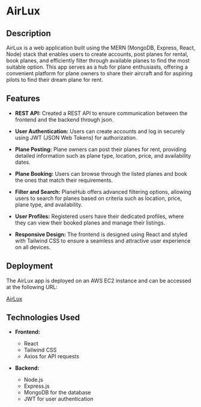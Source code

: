 # AirLux

## Description
AirLux is a web application built using the MERN (MongoDB, Express, React, Node) stack that enables users to create accounts, post planes for rental, book planes, and efficiently filter through available planes to find the most suitable option. This app serves as a hub for plane enthusiasts, offering a convenient platform for plane owners to share their aircraft and for aspiring pilots to find their dream plane for rent.

## Features
- **REST API:** Created a REST API to ensure communication between the frontend and the backend through json.
- **User Authentication:** Users can create accounts and log in securely using JWT (JSON Web Tokens) for authorization.

- **Plane Posting:** Plane owners can post their planes for rent, providing detailed information such as plane type, location, price, and availability dates.

- **Plane Booking:** Users can browse through the listed planes and book the ones that match their requirements.

- **Filter and Search:** PlaneHub offers advanced filtering options, allowing users to search for planes based on criteria such as location, price, plane type, and availability.

- **User Profiles:** Registered users have their dedicated profiles, where they can view their booked planes and manage their listings.

- **Responsive Design:** The frontend is designed using React and styled with Tailwind CSS to ensure a seamless and attractive user experience on all devices.

## Deployment
The AirLux app is deployed on an AWS EC2 instance and can be accessed at the following URL:

[AirLux](http://52.17.153.59:4000/)


## Technologies Used
- **Frontend:**
  - React
  - Tailwind CSS
  - Axios for API requests

- **Backend:**
  - Node.js
  - Express.js
  - MongoDB for the database
  - JWT for user authentication


